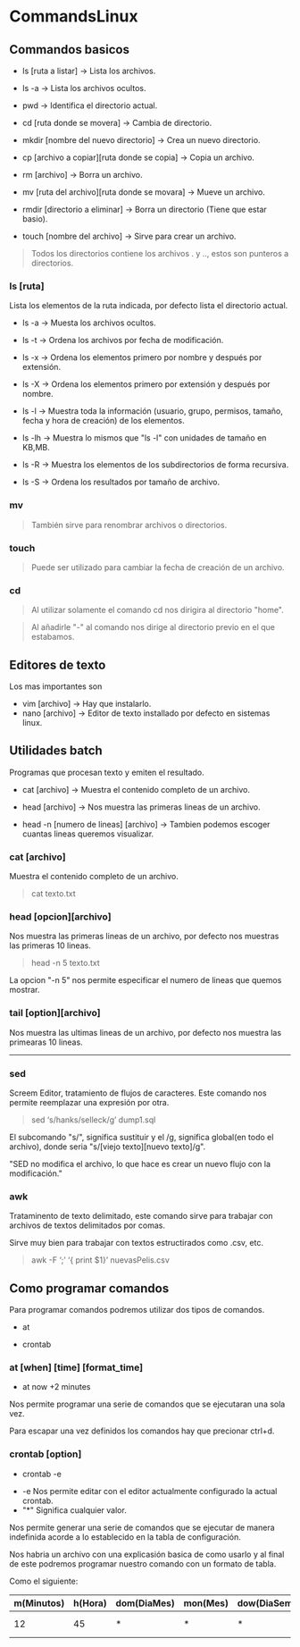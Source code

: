 # CommandsLinux


## Commandos basicos

- ls [ruta a listar] -> Lista los archivos.

- ls -a -> Lista los archivos ocultos.

- pwd -> Identifica el directorio actual.

- cd [ruta donde se movera] -> Cambia de directorio.

- mkdir [nombre del nuevo directorio] -> Crea un nuevo directorio.

- cp [archivo a copiar][ruta donde se copia] -> Copia un archivo.

- rm [archivo] -> Borra un archivo.

- mv [ruta del archivo][ruta donde se movara] -> Mueve un archivo.

- rmdir [directorio a eliminar] -> Borra un directorio (Tiene que estar basio).

- touch [nombre del archivo] -> Sirve para crear un archivo.

> Todos los directorios contiene los archivos . y .., estos son punteros a directorios.


### ls [ruta]

Lista los elementos de la ruta indicada, por defecto lista el directorio actual.

- ls -a -> Muesta los archivos ocultos.

- ls -t -> Ordena los archivos por fecha de modificación.

- ls -x -> Ordena los elementos primero por nombre y después por extensión.

- ls -X -> Ordena los elementos primero por extensión y después por nombre.

- ls -l -> Muestra toda la información (usuario, grupo, permisos, tamaño, fecha y hora de creación) de los elementos.

- ls -lh -> Muestra lo mismos que "ls -l" con unidades de tamaño en KB,MB.

- ls -R -> Muestra los elementos de los subdirectorios de forma recursiva.

- ls -S -> Ordena los resultados por tamaño de archivo.

### mv

> También sirve para renombrar archivos o directorios.

### touch

> Puede ser utilizado para cambiar la fecha de creación de un archivo.

### cd

> Al utilizar solamente el comando cd nos dirigira al directorio "home".

> Al añadirle "-" al comando nos dirige al directorio previo en el que estabamos.

## Editores de texto

Los mas importantes son

- vim [archivo] -> Hay que instalarlo.
- nano [archivo] -> Editor de texto installado por defecto en sistemas linux.

## Utilidades batch

Programas que procesan texto y emiten el resultado.

- cat [archivo] -> Muestra el contenido completo de un archivo.

- head [archivo] -> Nos muestra las primeras lineas de un archivo.

- head -n [numero de lineas] [archivo] -> Tambien podemos escoger cuantas lineas queremos visualizar.

### cat [archivo]

Muestra el contenido completo de un archivo.

> cat texto.txt

### head [opcion][archivo]

Nos muestra las primeras lineas de un archivo, por defecto nos muestras las primeras 10 lineas.

> head -n 5 texto.txt

La opcion "-n 5" nos permite especificar el numero de lineas que quemos mostrar.

### tail [option][archivo]

Nos muestra las ultimas lineas de un archivo, por defecto nos muestra las primearas 10 lineas.

----

### sed

Screem Editor, tratamiento de flujos de caracteres. Este comando nos permite reemplazar una expresión por otra.

> sed ‘s/hanks/selleck/g’ dump1.sql 

El subcomando "s/", significa sustituir y el /g, significa global(en todo el archivo), donde seria "s/[viejo texto][nuevo texto]/g".
 
"SED no modifica el archivo, lo que hace es crear un nuevo flujo con la modificación."

### awk 

Trataminento de texto delimitado, este comando sirve para trabajar con archivos de textos delimitados por comas.

Sirve muy bien para trabajar con textos estructirados como .csv, etc.

> awk -F ‘;’ ‘{ print $1}’ nuevasPelis.csv


## Como programar comandos

Para programar comandos podremos utilizar dos tipos de comandos.

- at

- crontab

### at [when] [time] [format_time]

* at now +2 minutes

Nos permite programar una serie de comandos que se ejecutaran una sola vez.

Para escapar una vez definidos los comandos hay que precionar ctrl+d.

### crontab [option]

* crontab -e

- -e Nos permite editar con el editor actualmente configurado la actual crontab.
- "*" Significa cualquier valor.

Nos permite generar una serie de comandos que se ejecutar de manera indefinida acorde a lo establecido en la tabla de configuración.

Nos habria un archivo con una explicasión basica de como usarlo y al final de este podremos programar nuestro comando con un formato de tabla.

Como el siguiente:

| m(Minutos) | h(Hora) | dom(DiaMes) | mon(Mes) | dow(DiaSemana) | Comando                     |
|------------|---------|-------------|----------|----------------|-----------------------------|
| 12         | 45      | *           | *        | *              | echo "Hola mundo">hola.txt" |